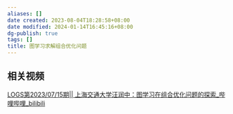 ```yaml
---
aliases: []
date created: 2023-08-04T18:28:58+08:00
date modified: 2024-01-14T16:45:16+08:00
dg-publish: true
tags: []
title: 图学习求解组合优化问题
---
```


## 相关视频
[LOGS第2023/07/15期|| 上海交通大学汪润中：图学习在组合优化问题的探索\_哔哩哔哩\_bilibili](https://www.bilibili.com/video/BV1xj411d7Un/)